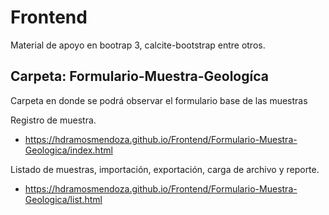 # Frontend
Material de apoyo en bootrap 3, calcite-bootstrap entre otros.

## Carpeta: Formulario-Muestra-Geologíca
Carpeta en donde se podrá observar el formulario base de las muestras

Registro de muestra.
* https://hdramosmendoza.github.io/Frontend/Formulario-Muestra-Geologica/index.html

Listado de muestras, importación, exportación, carga de archivo y reporte.
* https://hdramosmendoza.github.io/Frontend/Formulario-Muestra-Geologica/list.html
